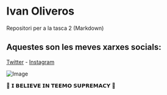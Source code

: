 # Ivan Oliveros
Repositori per a la tasca 2 (Markdown)

## Aquestes son les meves xarxes socials:
[Twitter](https://twitter.com/home?lang=ca) - 
[Instagram](https://www.instagram.com/)


![Image](https://external-preview.redd.it/L3x3pzqM9kjrK0bLju4Ok4A5VfVDQFC4QaWp9Aq6tvM.jpg?auto=webp&s=bd5df795269b07517b1f2100785f917e6edb998f)

🍄 𝗜 𝗕𝗘𝗟𝗜𝗘𝗩𝗘 𝗜𝗡 𝗧𝗘𝗘𝗠𝗢 𝗦𝗨𝗣𝗥𝗘𝗠𝗔𝗖𝗬 🍄

